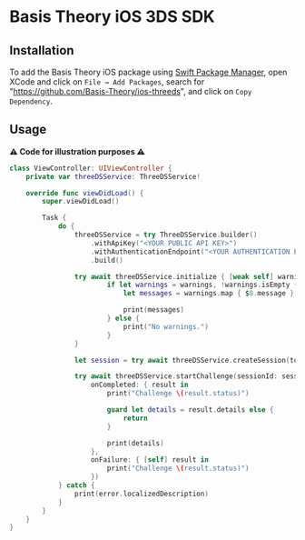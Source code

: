 # Basis Theory iOS 3DS SDK

## Installation

To add the Basis Theory iOS package using [Swift Package Manager](https://www.swift.org/package-manager/), open XCode and click on `File → Add Packages`, search for "https://github.com/Basis-Theory/ios-threeds", and click on `Copy Dependency`.

## Usage

**⚠️ Code for illustration purposes ⚠️**

```swift
class ViewController: UIViewController {
    private var threeDSService: ThreeDSService!

    override func viewDidLoad() {
        super.viewDidLoad()

        Task {
            do {
                threeDSService = try ThreeDSService.builder()
                    .withApiKey("<YOUR PUBLIC API KEY>")
                    .withAuthenticationEndpoint("<YOUR AUTHENTICATION ENDPOINT>")
                    .build()

                try await threeDSService.initialize { [weak self] warnings in
                        if let warnings = warnings, !warnings.isEmpty {
                            let messages = warnings.map { $0.message }.joined(separator: "\n")

                            print(messages)
                        } else {
                            print("No warnings.")
                        }
                }

                let session = try await threeDSService.createSession(tokenId: "<CARD TOKEN ID>")

                try await threeDSService.startChallenge(sessionId: session.id, viewController: self,
                    onCompleted: { result in
                        print("Challenge \(result.status)")

                        guard let details = result.details else {
                            return
                        }

                        print(details)
                    },
                    onFailure: { [self] result in
                        print("Challenge \(result.status)")
                    })
            } catch {
                print(error.localizedDescription)
            }
        }
    }
}
```

